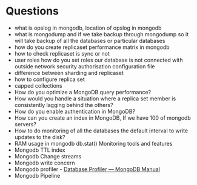 # Questions

- what is opslog in mongodb, location of opslog in mongodb
- what is mongodump and if we take backup through mongodump so it will take backup of all the databases or particular databases
- how do you create replicaset performance matrix in mongodb
- how to check replicaset is sync or not
- user roles how do you set roles our database is not connected with outside network security authorisation configuration file
- difference between sharding and replicaset
- how to configure replica set
- capped collections
- How do you optimize a MongoDB query performance?
- How would you handle a situation where a replica set member is consistently lagging behind the others?
- How do you enable authentication in MongoDB?
- How can you create an index in MongoDB, If we have 100 of mongodb servers?
- How to do monitoring of all the databases the default interval to write updates to the disk?
- RAM usage in mongodb db.stat() Monitoring tools and features
- Mongodb TTL index
- Mongodb Change streams
- Mongodb write concern
- Mongodb profiler - [Database Profiler — MongoDB Manual](https://www.mongodb.com/docs/manual/tutorial/manage-the-database-profiler/)
- Mongodb Pipeline
